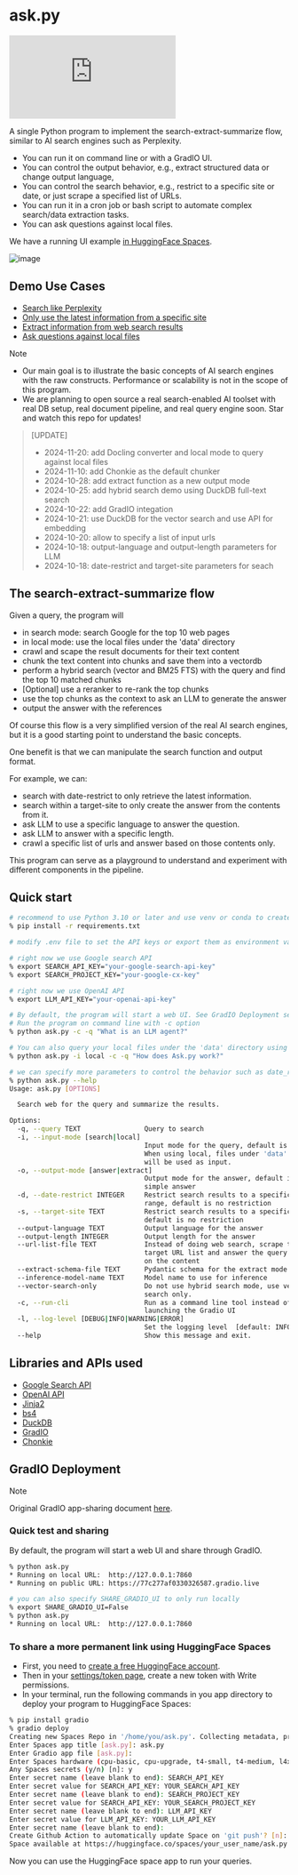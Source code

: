 # ask.py

[![License](https://img.shields.io/github/license/pengfeng/ask.py)](LICENSE)

A single Python program to implement the search-extract-summarize flow, similar to AI search
engines such as Perplexity.

- You can run it on command line or with a GradIO UI.
- You can control the output behavior, e.g., extract structured data or change output language,
- You can control the search behavior, e.g., restrict to a specific site or date, or just scrape
  a specified list of URLs.
- You can run it in a cron job or bash script to automate complex search/data extraction tasks.
- You can ask questions against local files.

We have a running UI example [in HuggingFace Spaces](https://huggingface.co/spaces/leettools/AskPy).

![image](https://github.com/user-attachments/assets/0483e6a2-75d7-4fbd-813f-bfa13839c836)

## Demo Use Cases

- [Search like Perplexity](demos/search_and_answer.md)
- [Only use the latest information from a specific site](demos/search_on_site_and_date.md)
- [Extract information from web search results](demos/search_and_extract.md)
- [Ask questions against local files](demos/local_files.md)

> [!NOTE]
>
> - Our main goal is to illustrate the basic concepts of AI search engines with the raw constructs.
>   Performance or scalability is not in the scope of this program.
> - We are planning to open source a real search-enabled AI toolset with real DB setup, real document
>   pipeline, and real query engine soon. Star and watch this repo for updates!

> [UPDATE]
>
> - 2024-11-20: add Docling converter and local mode to query against local files
> - 2024-11-10: add Chonkie as the default chunker
> - 2024-10-28: add extract function as a new output mode
> - 2024-10-25: add hybrid search demo using DuckDB full-text search
> - 2024-10-22: add GradIO integation
> - 2024-10-21: use DuckDB for the vector search and use API for embedding
> - 2024-10-20: allow to specify a list of input urls
> - 2024-10-18: output-language and output-length parameters for LLM
> - 2024-10-18: date-restrict and target-site parameters for seach

## The search-extract-summarize flow

Given a query, the program will

- in search mode: search Google for the top 10 web pages
- in local mode: use the local files under the 'data' directory
- crawl and scape the result documents for their text content
- chunk the text content into chunks and save them into a vectordb
- perform a hybrid search (vector and BM25 FTS) with the query and find the top 10 matched chunks
- [Optional] use a reranker to re-rank the top chunks
- use the top chunks as the context to ask an LLM to generate the answer
- output the answer with the references

Of course this flow is a very simplified version of the real AI search engines, but it is a good
starting point to understand the basic concepts.

One benefit is that we can manipulate the search function and output format.

For example, we can:

- search with date-restrict to only retrieve the latest information.
- search within a target-site to only create the answer from the contents from it.
- ask LLM to use a specific language to answer the question.
- ask LLM to answer with a specific length.
- crawl a specific list of urls and answer based on those contents only.

This program can serve as a playground to understand and experiment with different components in
the pipeline.

## Quick start

```bash
# recommend to use Python 3.10 or later and use venv or conda to create a virtual environment
% pip install -r requirements.txt

# modify .env file to set the API keys or export them as environment variables as below

# right now we use Google search API
% export SEARCH_API_KEY="your-google-search-api-key"
% export SEARCH_PROJECT_KEY="your-google-cx-key"

# right now we use OpenAI API
% export LLM_API_KEY="your-openai-api-key"

# By default, the program will start a web UI. See GradIO Deployment section for more info.
# Run the program on command line with -c option
% python ask.py -c -q "What is an LLM agent?"

# You can also query your local files under the 'data' directory using the local mode
% python ask.py -i local -c -q "How does Ask.py work?"

# we can specify more parameters to control the behavior such as date_restrict and target_site
% python ask.py --help
Usage: ask.py [OPTIONS]

  Search web for the query and summarize the results.

Options:
  -q, --query TEXT                Query to search
  -i, --input-mode [search|local]
                                  Input mode for the query, default is search.
                                  When using local, files under 'data' folder
                                  will be used as input.
  -o, --output-mode [answer|extract]
                                  Output mode for the answer, default is a
                                  simple answer
  -d, --date-restrict INTEGER     Restrict search results to a specific date
                                  range, default is no restriction
  -s, --target-site TEXT          Restrict search results to a specific site,
                                  default is no restriction
  --output-language TEXT          Output language for the answer
  --output-length INTEGER         Output length for the answer
  --url-list-file TEXT            Instead of doing web search, scrape the
                                  target URL list and answer the query based
                                  on the content
  --extract-schema-file TEXT      Pydantic schema for the extract mode
  --inference-model-name TEXT     Model name to use for inference
  --vector-search-only            Do not use hybrid search mode, use vector
                                  search only.
  -c, --run-cli                   Run as a command line tool instead of
                                  launching the Gradio UI
  -l, --log-level [DEBUG|INFO|WARNING|ERROR]
                                  Set the logging level  [default: INFO]
  --help                          Show this message and exit.
```

## Libraries and APIs used

- [Google Search API](https://developers.google.com/custom-search/v1/overview)
- [OpenAI API](https://beta.openai.com/docs/api-reference/completions/create)
- [Jinja2](https://jinja.palletsprojects.com/en/3.0.x/)
- [bs4](https://www.crummy.com/software/BeautifulSoup/bs4/doc/)
- [DuckDB](https://github.com/duckdb/duckdb)
- [GradIO](https://github.com/gradio-app/gradio)
- [Chonkie](https://github.com/bhavnicksm/chonkie)

## GradIO Deployment

> [!NOTE]
> Original GradIO app-sharing document [here](https://www.gradio.app/guides/sharing-your-app).

### Quick test and sharing

By default, the program will start a web UI and share through GradIO.

```bash
% python ask.py
* Running on local URL:  http://127.0.0.1:7860
* Running on public URL: https://77c277af0330326587.gradio.live

# you can also specify SHARE_GRADIO_UI to only run locally
% export SHARE_GRADIO_UI=False
% python ask.py
* Running on local URL:  http://127.0.0.1:7860
```

### To share a more permanent link using HuggingFace Spaces

- First, you need to [create a free HuggingFace account](https://huggingface.co/welcome).
- Then in your [settings/token page](https://huggingface.co/settings/tokens), create a new token with Write permissions.
- In your terminal, run the following commands in you app directory to deploy your program to
  HuggingFace Spaces:

```bash
% pip install gradio
% gradio deploy
Creating new Spaces Repo in '/home/you/ask.py'. Collecting metadata, press Enter to accept default value.
Enter Spaces app title [ask.py]: ask.py
Enter Gradio app file [ask.py]:
Enter Spaces hardware (cpu-basic, cpu-upgrade, t4-small, t4-medium, l4x1, l4x4, zero-a10g, a10g-small, a10g-large, a10g-largex2, a10g-largex4, a100-large, v5e-1x1, v5e-2x2, v5e-2x4) [cpu-basic]:
Any Spaces secrets (y/n) [n]: y
Enter secret name (leave blank to end): SEARCH_API_KEY
Enter secret value for SEARCH_API_KEY: YOUR_SEARCH_API_KEY
Enter secret name (leave blank to end): SEARCH_PROJECT_KEY
Enter secret value for SEARCH_API_KEY: YOUR_SEARCH_PROJECT_KEY
Enter secret name (leave blank to end): LLM_API_KEY
Enter secret value for LLM_API_KEY: YOUR_LLM_API_KEY
Enter secret name (leave blank to end):
Create Github Action to automatically update Space on 'git push'? [n]: n
Space available at https://huggingface.co/spaces/your_user_name/ask.py
```

Now you can use the HuggingFace space app to run your queries.
